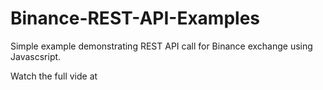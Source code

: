 # Binance-REST-API-Examples
Simple example demonstrating REST API call for Binance exchange using Javascsript.

Watch the full vide at 
